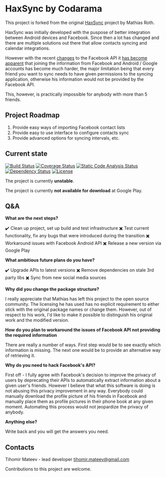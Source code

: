 HaxSync by Codarama
=======

This project is forked from the original [HaxSync](https://github.com/mots/haxsync) project by Mathias Roth.

HaxSync was initially developed with the puspose of better integration between Android devices and Facebook. Since then a lot has changed and there are multiple solutions out there that allow contacts syncing and calendar integrations.

However with the recent [changes](https://developers.facebook.com/docs/apps/upgrading#upgrading_v2_0_user_ids) to the Facebook API it [has become apparent](http://stackoverflow.com/questions/23417356/facebook-graph-api-v2-0-me-friends-returns-empty-or-only-friends-who-also-u) that joining the information from Facebook and Android / Google accounts has become much harder, the major limitation being that every friend you want to sync needs to have given permissions to the syncing application, otherwise his information would not be provided by the Facebook API.

This, however, is practically impossible for anybody with more than 5 friends.

Project Roadmap
---
1. Provide easy ways of importing Facebook contact lists
2. Provide easy to use interface to configure contacts sync
3. Provide advanced options for syncing intervals, etc.

Current state
---

[![Build Status](https://travis-ci.org/Codarama/haxsync.svg?branch=master)](https://travis-ci.org/Codarama/haxsync)
[![Coverage Status](https://coveralls.io/repos/Codarama/haxsync/badge.svg?branch=master&service=github)](https://coveralls.io/github/Codarama/haxsync?branch=master)
[![Static Code Analysis Status](https://scan.coverity.com/projects/6282/badge.svg)](https://scan.coverity.com/projects/codarama-haxsync)
[![Dependency Status](https://www.versioneye.com/user/projects/55eeb510211c6b0019001ae1/badge.svg?style=flat)](https://www.versioneye.com/user/projects/55eeb510211c6b0019001ae1)
[![License](http://img.shields.io/:license-GPL2-blue.svg)](http://www.gnu.org/licenses/gpl-2.0.html)

The project is currently **unstable**.

The project is currently **not available for download** at Google Play.

Q&A
---
**What are the next steps?**

:heavy_check_mark: Clean up project, set up build and test infrastructure
:heavy_multiplication_x: Test current functionality, fix any bugs that were introduced during the transition
:heavy_multiplication_x: Workaround issues with Facebook Android API
:heavy_multiplication_x: Release a new version via Google Play

**What ambitious future plans do you have?**

:heavy_check_mark: Upgrade APIs to latest versions
:heavy_multiplication_x: Remove dependencies on stale 3rd party libs
:heavy_multiplication_x: Sync from new social media sources

**Why did you change the package structure?**

I really appreciate that Mathias has left this project to the open source community. The licensing he has used has no explicit requirement to either stick with the original package names or change them. However, out of respect to his work, I'd like to make it possible to distinguish his original work and the modified version.

**How do you plan to workaround the issues of Facebook API not providing the required information**

There are really a number of ways. First step would be to see exactly which information is missing. The next one would be to provide an alternative way of retrieving it.

**Why do you need to hack Facebook's API?**

First off - I fully agree with Facebook's decision to improve the privacy of users by deprecating their APIs to automatically extract information about a given user's friends. However I believe that what this software is doing is not abusing this privacy improvement in any way. Everybody could manually download the profile picture of his friends in Facebook and manually place them as profile pictures in their phone book at any given moment. Automating this process would not jeopardize the privacy of anybody.

**Anything else?**

Write back and you will get the answers you need.

Contacts
---
Tihomir Mateev - lead developer
tihomir.mateev@gmail.com

Contributions to this project are welcome.
